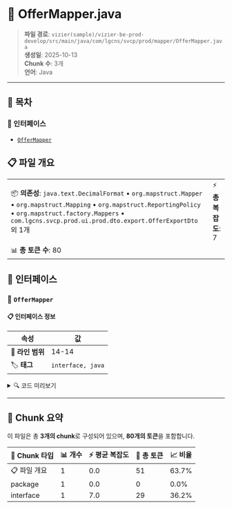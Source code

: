 # 📄 OfferMapper.java

> **파일 경로**: `vizier(sample)/vizier-be-prod-develop/src/main/java/com/lgcns/svcp/prod/mapper/OfferMapper.java`  
> **생성일**: 2025-10-13  
> **Chunk 수**: 3개  
> **언어**: Java
---

## 📑 목차

### 🔌 인터페이스
- [`OfferMapper`](#interface-offermapper)


## 📋 파일 개요

| | |
|--|--|
| 📦 **의존성**: `java.text.DecimalFormat` • `org.mapstruct.Mapper` • `org.mapstruct.Mapping` • `org.mapstruct.ReportingPolicy` • `org.mapstruct.factory.Mappers` • `com.lgcns.svcp.prod.ui.prod.dto.export.OfferExportDto` 외 1개 | ⚡ **총 복잡도**: 7 |
| 📊 **총 토큰 수**: 80 |  |




## 🔌 인터페이스

### <a id="interface-offermapper"></a>🔌 `OfferMapper`


#### 📋 인터페이스 정보

| 속성 | 값 |
|------|----|
| 📍 **라인 범위** | 14-14 |
| 🏷️ **태그** | `interface, java` |
<details>
<summary>🔍 코드 미리보기</summary>

```java
public interface OfferMapper {

    OfferMapper INSTANCE = Mappers.getMapper(OfferMapper.class);
    DecimalFormat df = new DecimalFormat("0.00");

    @Mapping(source = "general", target = "general")
    @Mapping(source = "additional", target = "additional")
    OfferExportDto offerToExportDto(OfferSearchRes dto);
}...
```

**Chunk 정보**
- 🆔 **ID**: `4f53e1a0c36c`
- 📊 **토큰**: 29

</details>

---




## 🧩 Chunk 요약

이 파일은 총 **3개의 chunk**로 구성되어 있으며, **80개의 토큰**을 포함합니다.

| 🧩 Chunk 타입 | 📊 개수 | ⚡ 평균 복잡도 | 📝 총 토큰 | 📈 비율 |
|---------------|--------|-------------|----------|--------|
| 📋 파일 개요 | 1 | 0.0 | 51 | 63.7% |
| package | 1 | 0.0 | 0 | 0.0% |
| interface | 1 | 7.0 | 29 | 36.2% |

